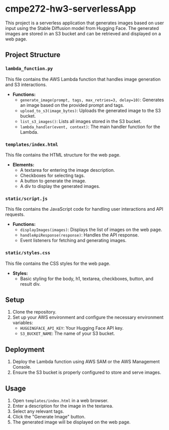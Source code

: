 # cmpe272-hw3-serverlessApp

This project is a serverless application that generates images based on user input using the Stable Diffusion model from Hugging Face. The generated images are stored in an S3 bucket and can be retrieved and displayed on a web page.

## Project Structure

### `lambda_function.py`

This file contains the AWS Lambda function that handles image generation and S3 interactions.

- **Functions:**
  - `generate_image(prompt, tags, max_retries=3, delay=10)`: Generates an image based on the provided prompt and tags.
  - `upload_to_s3(image_bytes)`: Uploads the generated image to the S3 bucket.
  - `list_s3_images()`: Lists all images stored in the S3 bucket.
  - `lambda_handler(event, context)`: The main handler function for the Lambda.

### `templates/index.html`

This file contains the HTML structure for the web page.

- **Elements:**
  - A textarea for entering the image description.
  - Checkboxes for selecting tags.
  - A button to generate the image.
  - A div to display the generated images.

### `static/script.js`

This file contains the JavaScript code for handling user interactions and API requests.

- **Functions:**
  - `displayImages(images)`: Displays the list of images on the web page.
  - `handleApiResponse(response)`: Handles the API response.
  - Event listeners for fetching and generating images.

### `static/styles.css`

This file contains the CSS styles for the web page.

- **Styles:**
  - Basic styling for the body, h1, textarea, checkboxes, button, and result div.

## Setup

1. Clone the repository.
2. Set up your AWS environment and configure the necessary environment variables:
   - `HUGGINGFACE_API_KEY`: Your Hugging Face API key.
   - `S3_BUCKET_NAME`: The name of your S3 bucket.

## Deployment

1. Deploy the Lambda function using AWS SAM or the AWS Management Console.
2. Ensure the S3 bucket is properly configured to store and serve images.

## Usage

1. Open `templates/index.html` in a web browser.
2. Enter a description for the image in the textarea.
3. Select any relevant tags.
4. Click the "Generate Image" button.
5. The generated image will be displayed on the web page.